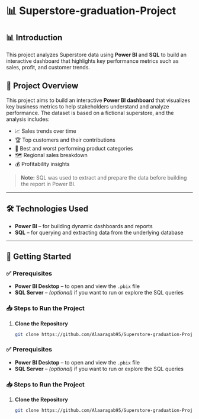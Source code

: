 # 📊 Superstore-graduation-Project

## 📊 Introduction
This project analyzes Superstore data using **Power BI** and **SQL** to build an interactive dashboard that highlights key performance metrics such as sales, profit, and customer trends.

## 📝 Project Overview
This project aims to build an interactive **Power BI dashboard** that visualizes key business metrics to help stakeholders understand and analyze performance. The dataset is based on a fictional superstore, and the analysis includes:

- 📈 Sales trends over time  
- 🏆 Top customers and their contributions  
- 🧺 Best and worst performing product categories  
- 🗺️ Regional sales breakdown  
- 💰 Profitability insights

> **Note:** SQL was used to extract and prepare the data before building the report in Power BI.

---

## 🛠️ Technologies Used
- **Power BI** – for building dynamic dashboards and reports  
- **SQL** – for querying and extracting data from the underlying database  

---

## 🚀 Getting Started

### ✅ Prerequisites
- **Power BI Desktop** – to open and view the `.pbix` file  
- **SQL Server** – *(optional)* if you want to run or explore the SQL queries

### 📥 Steps to Run the Project
1. **Clone the Repository**
   ```bash
   git clone https://github.com/Alaaragab95/Superstore-graduation-Project.git


### ✅ Prerequisites
- **Power BI Desktop** – to open and view the `.pbix` file  
- **SQL Server** – *(optional)* if you want to run or explore the SQL queries

### 📥 Steps to Run the Project
1. **Clone the Repository**
   ```bash
   git clone https://github.com/Alaaragab95/Superstore-graduation-Project.git
